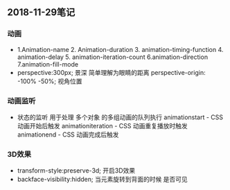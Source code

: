 ## 2018-11-29笔记

### 动画
   + 1.Animation-name
	 2. Animation-duration
	 3. animation-timing-function
	 4. animation-delay 
	 5. animation-iteration-count
	 6.animation-direction	
	 7.animation-fill-mode
   + perspective:300px;
     景深 简单理解为眼睛的距离
     perspective-origin: -100% -50%;
     视角位置

### 动画监听
   + 状态的监听 用于处理  多个对象 的多组动画的队列执行
	 animationstart - CSS 动画开始后触发
	 animationiteration - CSS 动画重复播放时触发
	 animationend - CSS 动画完成后触发

### 3D效果
   + transform-style:preserve-3d;
     开启3D效果
   + backface-visibility:hidden;
     当元素旋转到背面的时候 是否可见